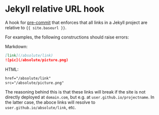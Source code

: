 # Jekyll relative URL hook

A hook for [pre-commit](https://pre-commit.com/) that enforces that all links
in a Jekyll project are relative to `{{ site.baseurl }}`.

For examples, the following constructions should raise errors:

Markdown:

```markdown
[link](/absolute/link)
![pic](/absolute/picture.png)
```

HTML:

```html
href="/absolute/link"
src="/absolute/picture.png"
```

The reasoning behind this is that these links will break if the site is not
directly deployed at `domain.com`, but e.g. at `user.github.io/projectname`.
In the latter case, the aboce links will resolve to `user.github.io/absolute/link`,
etc.
